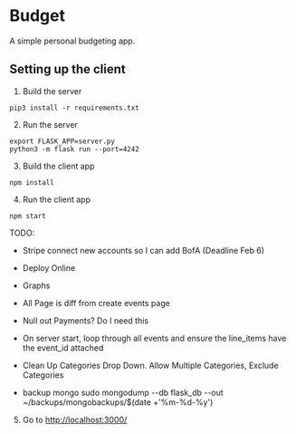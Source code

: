 # Budget

A simple personal budgeting app.

## Setting up the client

1. Build the server

~~~
pip3 install -r requirements.txt
~~~

2. Run the server

~~~
export FLASK_APP=server.py
python3 -m flask run --port=4242
~~~

3. Build the client app

~~~
npm install
~~~

4. Run the client app

~~~
npm start
~~~

TODO:
- Stripe connect new accounts so I can add BofA (Deadline Feb 6)
- Deploy Online

- Graphs
- All Page is diff from create events page
- Null out Payments? Do I need this
- On server start, loop through all events and ensure the line_items have the event_id attached
- Clean Up Categories Drop Down. Allow Multiple Categories, Exclude Categories
- backup mongo
sudo mongodump --db flask_db --out ~/backups/mongobackups/$(date +'%m-%d-%y')


5. Go to [http://localhost:3000/](http://localhost:3000/)
